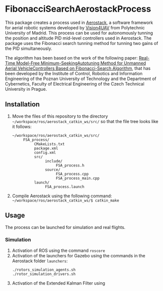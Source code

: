 # FibonacciSearchAerostackProcess
This package creates a process used in [Aerostack](https://github.com/Vision4UAV/Aerostack), a software framework for aerial robotic systems developed by [Vision4UAV](https://github.com/Vision4UAV) from Polytechnic University of Madrid. This process can be used for autonomously tunning the position and altitude PID mid-level controllers used in Aerostack. The package uses the Fibonacci search tunning method for tunning two gains of the PID simultaneously.


The algorithm has been based on the work of the following paper: [Real-Time Model-Free Minimum-SeekingAutotuning Method for Unmanned Aerial VehicleControllers Based on Fibonacci-Search Algorithm](https://www.researchgate.net/publication/330369094_Real-Time_Model-Free_Minimum-Seeking_Autotuning_Method_for_Unmanned_Aerial_Vehicle_Controllers_Based_on_Fibonacci-Search_Algorithm), that has been developed by the Institute of Control, Robotics and Information Engineering of the Poznan University of Technology and the Department of Cybernetics, Faculty of Electrical Engineering of the Czech Technical University in Prague.
     
## Installation 

1. Move the files of this repository to the directory `~/workspace/ros/aerostack_catkin_ws/src/` so that the file tree looks like it follows:

     ```
     ~/workspace/ros/aerostack_catkin_ws/src/
          FSA_process/ 
               CMakeLists.txt 
               package.xml 
               config.xml 
               src/ 
                    include/ 
                         FSA_process.h 
                    source/ 
                         FSA_process.cpp
                         FSA_process_main.cpp 
               launch/ 
                    FSA_process.launch
     ```
2. Compile Aerostack using the following command:
     ```~/workspace/ros/aerostack_catkin_ws/$ catkin_make```

## Usage

The process can be launched for simulation and real flights. 

### Simulation
1. Activation of ROS using the command `roscore`
2. Activation of the launchers for Gazebo using the commands in the Aerostack folder `launchers`:
     ```
     ./rotors_simulation_agents.sh
     ./rotor_simulation_drivers.sh
     ```
3. Activation of the Extended Kalman Filter using 
 
